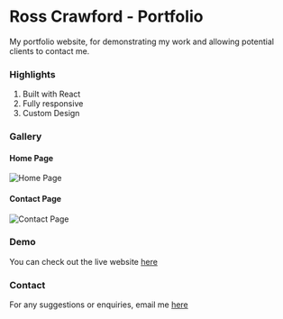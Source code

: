 # Ross Crawford - Portfolio

My portfolio website, for demonstrating my work and allowing potential clients to contact me.

### Highlights

1. Built with React
2. Fully responsive
3. Custom Design

### Gallery

#### Home Page

![Home Page](https://i.postimg.cc/dtdNfSfs/HomePage.png)

#### Contact Page

![Contact Page](https://i.postimg.cc/tC0VBrPN/Contact-Page.png)

### Demo

You can check out the live website [here](https://rosscrawford.dev)

### Contact

For any suggestions or enquiries, email me [here](mailto:rosscrawforddesign@gmail.com)
